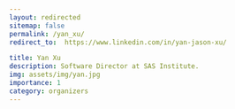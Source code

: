 ```yaml
---
layout: redirected
sitemap: false
permalink: /yan_xu/
redirect_to:  https://www.linkedin.com/in/yan-jason-xu/

title: Yan Xu
description: Software Director at SAS Institute.
img: assets/img/yan.jpg
importance: 1
category: organizers
---
```

